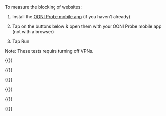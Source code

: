 To measure the blocking of websites:

1. Install the [OONI Probe mobile app](https://ooni.io/install/) (if you haven't already)

2. Tap on the buttons below & open them with your OONI Probe mobile app (not with a browser)

3. Tap Run

Note: These tests require turning off VPNs.

{{<oonibtn href="https://run.ooni.io/nettest?ta=%7B%22urls%22%3A+%5B%22https%3A%2F%2Fwww.skype.com%2F%22%2C+%22https%3A%2F%2Fwww.linkedin.com%2F%22%2C+%22https%3A%2F%2Ftwitter.com%2F%22%2C+%22https%3A%2F%2Fweb.whatsapp.com%2F%22%2C+%22https%3A%2F%2Fwww.facebook.com%2F%22%2C+%22https%3A%2F%2Fhangouts.google.com%2F%22%2C+%22https%3A%2F%2Fwww.snapchat.com%2F%22%2C+%22https%3A%2F%2Fwww.instagram.com%2F%22%2C+%22https%3A%2F%2Fwww.truecaller.com%2F%22%2C+%22https%3A%2F%2Fwww.viber.com%2F%22%2C+%22https%3A%2F%2Fline.me%2F%22%2C+%22https%3A%2F%2Fwww.tumblr.com%2F%22%2C+%22https%3A%2F%2Fwww.youtube.com%2F%22%5D%7D&tn=web_connectivity&mv=1.2.0" text="Test Social Media (13 urls)" >}}

{{<oonibtn href="https://run.ooni.io/nettest?ta=%7B%22urls%22%3A+%5B%22https%3A%2F%2Fwww.torproject.org%2F%22%2C+%22https%3A%2F%2Fpsiphon.ca%2F%22%2C+%22https%3A%2F%2Fgetlantern.org%2F%22%2C+%22https%3A%2F%2Fwww.tunnelbear.com%2F%22%2C+%22https%3A%2F%2Fwww.getoutline.org%2F%22%2C+%22http%3A%2F%2Fstealthchat.com%2F%22%2C+%22https%3A%2F%2Fwww.hotspotshield.com%2F%22%2C+%22https%3A%2F%2Fnordvpn.com%2F%22%2C+%22https%3A%2F%2Fwww.expressvpn.com%2F%22%2C+%22https%3A%2F%2Fwww.ipvanish.com%2F%22%2C+%22https%3A%2F%2Fwww.cyberghostvpn.com%2F%22%5D%7D&tn=web_connectivity&mv=1.2.0" text="Test VPNs (11 urls)" >}}

{{<oonibtn href="https://run.ooni.io/nettest?ta=%7B%22urls%22%3A+%5B%22http%3A%2F%2Fwww.seneweb.com%2F%22%2C+%22https%3A%2F%2Fsenego.com%2F%22%2C+%22https%3A%2F%2Fwww.leral.net%2F%22%2C+%22https%3A%2F%2Fwww.dakaractu.com%2F%22%2C+%22https%3A%2F%2Fwww.senenews.com%2F%22%2C+%22http%3A%2F%2Fxalimasn.com%2F%22%2C+%22https%3A%2F%2Fwww.xibar.net%2F%22%2C+%22http%3A%2F%2Fwww.rewmi.com%2F%22%2C+%22https%3A%2F%2Fwww.pressafrik.com%2F%22%2C+%22https%3A%2F%2Fwww.ndarinfo.com%2F%22%2C+%22http%3A%2F%2Fwww.planete-senegal.com%2F%22%2C+%22http%3A%2F%2Fwww.walf-groupe.com%2F%22%2C+%22https%3A%2F%2Fwww.senxibar.com%2F%22%2C+%22http%3A%2F%2Fwww.ledakarois.net%2F%22%2C+%22http%3A%2F%2Flesoleil.sn%2F%22%2C+%22https%3A%2F%2Fwww.setal.net%2F%22%2C+%22https%3A%2F%2Fwww.lequotidien.sn%2F%22%2C+%22http%3A%2F%2Fwww.sudonline.sn%2F%22%2C+%22https%3A%2F%2Fwww.koldanews.com%2F%22%2C+%22http%3A%2F%2Fwww.rts.sn%2F%22%2C+%22http%3A%2F%2Fwww.lasenegalaise.com%2F%22%2C+%22http%3A%2F%2Fsudfmsenradio.com%2F%22%2C+%22https%3A%2F%2Fwww.asfiyahi.org%2F%22%2C+%22https%3A%2F%2Fwww.au-senegal.com%2F%3Flang%3Dfr%22%2C+%22https%3A%2F%2Fwww.marodi.tv%2F%22%2C+%22http%3A%2F%2Fwww.dakarmatin.com%2F%22%2C+%22http%3A%2F%2Fnouvelhorizon.sn%2F%22%2C+%22http%3A%2F%2Fwww.nouvelhorizon-senegal.com%2F%22%2C+%22https%3A%2F%2Fallafrica.com%2Fsenegal%2F%22%2C+%22http%3A%2F%2Fwww.adakar.com%2F%22%2C+%22https%3A%2F%2Fwww.arenebi.com%2F%22%2C+%22http%3A%2F%2Fwww.devoircitoyen.fr%2F%22%2C+%22http%3A%2F%2Fhomeviewsenegal.com%2F%22%2C+%22https%3A%2F%2Fwww.igfm.sn%2F%22%2C+%22http%3A%2F%2Fwww.leuksenegal.com%2F%22%2C+%22http%3A%2F%2Fwww.sen24heures.com%2F%22%2C+%22http%3A%2F%2Fwww.seneplus.com%2F%22%2C+%22https%3A%2F%2Fnews.sen360.sn%2F%22%2C+%22http%3A%2F%2Fwww.aps.sn%2F%22%2C+%22http%3A%2F%2Fwww.enqueteplus.com%2F%22%2C+%22http%3A%2F%2Fwww.nouvelobs.com%2Ftag%2Fsenegal%22%2C+%22http%3A%2F%2Fwww.excaf.com%2Ftv.php%3Fidtv%3D1%22%2C+%22https%3A%2F%2F2stv.net%2F%22%2C+%22http%3A%2F%2Fwww.panapress.com%2F%22%2C+%22https%3A%2F%2Frsf.org%2Fen%2Fsenegal%22%2C+%22https%3A%2F%2Fwww.hrw.org%2Fafrica%2Fsenegal%22%2C+%22https%3A%2F%2Fwww.amnesty.org%2Fen%2Fcountries%2Fafrica%2Fsenegal%2F%22%2C+%22https%3A%2F%2Fwww.asutic.org%2F%22%2C+%22https%3A%2F%2Fwww.tostan.org%2Fprograms%2Fwhere-we-work%2Fsenegal%2F%22%2C+%22https%3A%2F%2Fwww.senegel.org%2F%22%2C+%22http%3A%2F%2Fwww.socialnetlink.org%2F%22%2C+%22https%3A%2F%2Fsenegad.wordpress.com%2F%22%2C+%22https%3A%2F%2Fwww.transparency.org%2Fcountry%2FSEN%22%2C+%22http%3A%2F%2Fp-a-i-sn.tripod.com%2F%22%2C+%22http%3A%2F%2Fwww.apr.sn%2F%22%2C+%22https%3A%2F%2Ffreedomhouse.org%2Freport%2Ffreedom-world%2F2018%2Fsenegal%22%2C+%22https%3A%2F%2Fwww.createaction.org%2F%22%2C+%22https%3A%2F%2Fwww.unenvironment.org%2Fexplore-topics%2Fgreen-economy%2Fwhat-we-do%2Fadvisory-services%2Fafrica-green-economy-project%2Fsenegal%22%2C+%22https%3A%2F%2Fwww.greenpeace.org%2Fafrica%2Ffr%2Ftag%2Fsenegal%2F%22%2C+%22http%3A%2F%2Flesgourmandisesdekarelle.com%2F%22%2C+%22http%3A%2F%2Fwww.makaila.fr%2F%22%2C+%22https%3A%2F%2Funfcs.org%2F%22%2C+%22https%3A%2F%2Fsenegaldaily.wordpress.com%2F%22%2C+%22https%3A%2F%2Fgams.be%2F%22%2C+%22https%3A%2F%2Fwww.thegirlgeneration.org%2Fregions%2Fsenegal%22%2C+%22https%3A%2F%2Forchidproject.org%2Fcountry%2Fsenegal%2F%22%2C+%22https%3A%2F%2Fplan-international.org%2Fsenegal%22%2C+%22https%3A%2F%2Fwww.alima-ngo.org%2Ffr%2F%22%2C+%22https%3A%2F%2Fwww.intrahealth.org%2Fcountries%2Fsenegal%22%2C+%22http%3A%2F%2Fwww.safeabortionwomensright.org%2Fcategory%2Fregion%2Fafrica%2Fsenegal%2F%22%2C+%22http%3A%2F%2Fwww.unaids.org%2Fen%2Fregionscountries%2Fcountries%2Fsenegal%22%2C+%22http%3A%2F%2Fendatiersmonde.org%2Finstit%2F%22%2C+%22http%3A%2F%2Finterculturaldimensions.org%2FHome.html%22%2C+%22http%3A%2F%2Fprometra.org%2F%22%2C+%22http%3A%2F%2Fbaabamaal.com%2F%22%2C+%22https%3A%2F%2Fwww.warime.com%2Fcallmoney%2Fchecking.zul%22%2C+%22https%3A%2F%2Fwww.jumia.sn%2F%22%2C+%22http%3A%2F%2Fwww.seneporno.com%2F%22%2C+%22https%3A%2F%2Fwww.commentcamarche.net%2F%22%2C+%22https%3A%2F%2Fwww.01net.com%2F%22%2C+%22https%3A%2F%2Fwww.canalplus-afrique.com%2F%22%2C+%22http%3A%2F%2Fwww.playvod-sn.com%2F%22%2C+%22http%3A%2F%2Fwww.wadr.org%2F%22%2C+%22http%3A%2F%2Ftekkisenegal.org%2F%22%2C+%22https%3A%2F%2Fwww.pasteflespatriotes.com%2F%22%2C+%22http%3A%2F%2Fmadicke2019.com%2F%22%2C+%22http%3A%2F%2Fissapresident.com%2F%22%2C+%22http%3A%2F%2Fidrissa-seck.com%2F%22%2C+%22https%3A%2F%2Frepubliquedesvaleurs.com%2F%22%2C+%22http%3A%2F%2Fact-senegal.com%2F%22%2C+%22https%3A%2F%2Fabdoul2019.org%2F%22%2C+%22http%3A%2F%2Fmacky-2019.com%2F%22%2C+%22http%3A%2F%2Fwww.grandparti.com%2F%22%2C+%22http%3A%2F%2Fpur2019.org%2F%22%2C+%22http%3A%2F%2Fwww.senegalboubess.sn%2F%22%2C+%22http%3A%2F%2Fwww.gueumsabopp.com%2F%22%2C+%22https%3A%2F%2Fcaravablogspot.blogspot.com%2F%22%2C+%22http%3A%2F%2Fapr.sn%2F%22%2C+%22https%3A%2F%2Fwww.guirassy.com%2F%22%2C+%22https%3A%2F%2Fs-u-d.com%2F%22%2C+%22http%3A%2F%2Fparti-rewmi.com%2F%22%2C+%22https%3A%2F%2Fwww.jengusenegal.com%2F%22%2C+%22https%3A%2F%2Fhadjibou2019.com%2F%22%2C+%22https%3A%2F%2Fpresident2019.com%2F%22%2C+%22http%3A%2F%2Fdakartimesnews.com%2F%22%2C+%22https%3A%2F%2Fsunubuzzsn.com%2F%22%2C+%22https%3A%2F%2Fwww.metrodakar.net%2F%22%2C+%22https%3A%2F%2Flimametti.com%2F%22%2C+%22https%3A%2F%2Fsunuelection.com%2F%22%2C+%22https%3A%2F%2Fthieydakar.net%2F%22%2C+%22https%3A%2F%2Fsanslimitesn.com%2F%22%2C+%22https%3A%2F%2Fgalsen221.com%2F%22%2C+%22https%3A%2F%2Femedia.sn%2F%22%2C+%22https%3A%2F%2Fsenegal-news.net%2F%22%2C+%22http%3A%2F%2Fleparcellois.com%2F%22%2C+%22https%3A%2F%2Fwww.senorama.com%2F%22%2C+%22https%3A%2F%2Fwww.vipeoples.net%2F%22%2C+%22https%3A%2F%2Fwww.sunuafrik.com%2F%22%2C+%22http%3A%2F%2Fsn2019.org%2F%22%2C+%22http%3A%2F%2Ftoutinfo.net%2F%22%2C+%22http%3A%2F%2Fletemoin.sn%2F%22%2C+%22http%3A%2F%2Finfosansfrontieres.com%2F%22%2C+%22https%3A%2F%2Fsenexalaat.com%2F%22%2C+%22https%3A%2F%2Fwww.cena.sn%2F%22%2C+%22http%3A%2F%2Flsdh.org%2F%22%2C+%22http%3A%2F%2Fraddho.com%2F%22%2C+%22http%3A%2F%2Famnesty.sn%2F%22%2C+%22http%3A%2F%2Fwww.congad.org%2F%22%2C+%22http%3A%2F%2Fwww.gradec.org%2F%22%2C+%22http%3A%2F%2Fwww.ongpacte.org%2F%22%2C+%22http%3A%2F%2Fwww.ong3d.org%2F%22%2C+%22https%3A%2F%2Fwww.samacarte.org%2F%22%2C+%22https%3A%2F%2Fsunuvote.com%2F%22%2C+%22http%3A%2F%2Fgoreeinstitut.org%2F%22%2C+%22https%3A%2F%2Fsenegalvote.org%2F%22%5D%7D&tn=web_connectivity&mv=1.2.0" text="Test Senegal (135 urls)" >}}

{{<oonibtn href="https://run.ooni.io/nettest?ta=%7B%22urls%22%3A+%5B%22http%3A%2F%2F234next.com%2F%22%2C+%22http%3A%2F%2Fdailyindependentnig.com%2F%22%2C+%22http%3A%2F%2Fe-expressnigeria.com%2F%22%2C+%22http%3A%2F%2Ffriendzdiary.com%2F%22%2C+%22http%3A%2F%2Fnewlagostimes.com%2F%22%2C+%22http%3A%2F%2Fnewsjournal.com.ng%2F%22%2C+%22http%3A%2F%2Fnewtelegraphonline.com%2F%22%2C+%22http%3A%2F%2Fnigerianobservernews.com%2F%22%2C+%22http%3A%2F%2Fpmnewsnigeria.com%2F%22%2C+%22http%3A%2F%2Fpremiumtimesng.com%2F%22%2C+%22http%3A%2F%2Fwww.blackplanet.com%2F%22%2C+%22http%3A%2F%2Fwww.blueprint.ng%2F%22%2C+%22http%3A%2F%2Fwww.businessdayonline.com%2F%22%2C+%22http%3A%2F%2Fwww.championnews.com.ng%2F%22%2C+%22http%3A%2F%2Fwww.compassnewspaper.com.ng%2F%22%2C+%22http%3A%2F%2Fwww.completesportsnigeria.com%2F%22%2C+%22http%3A%2F%2Fwww.dailytimes.ng%2F%22%2C+%22http%3A%2F%2Fwww.daylight.ng%2F%22%2C+%22http%3A%2F%2Fwww.gnaija.net%2F%22%2C+%22http%3A%2F%2Fwww.guardian.ng%2F%22%2C+%22http%3A%2F%2Fwww.hallmarknews.com%2F%22%2C+%22http%3A%2F%2Fwww.leadership.ng%2Fnga%2F%22%2C+%22http%3A%2F%2Fwww.naijaborn.com%2F%22%2C+%22http%3A%2F%2Fwww.naijapals.com%2F%22%2C+%22http%3A%2F%2Fwww.naijavideos.com%2F%22%2C+%22http%3A%2F%2Fwww.nationalmirroronline.net%2F%22%2C+%22http%3A%2F%2Fwww.nationalnetworkonline.com%2F%22%2C+%22http%3A%2F%2Fwww.newswatchdirect.com%2F%22%2C+%22http%3A%2F%2Fwww.osundefender.org%2F%22%2C+%22http%3A%2F%2Fwww.plus.friendite.com%2F%22%2C+%22http%3A%2F%2Fwww.punchng.com%2F%22%2C+%22http%3A%2F%2Fwww.skilledafricans.com%2F%22%2C+%22http%3A%2F%2Fwww.sunnewsonline.com%2F%22%2C+%22http%3A%2F%2Fwww.tell.ng%2F%22%2C+%22http%3A%2F%2Fwww.thenationonlineng.net%2F%22%2C+%22http%3A%2F%2Fwww.thetidenewsonline.com%2F%22%2C+%22http%3A%2F%2Fwww.thisdaylive.com%2F%22%2C+%22http%3A%2F%2Fwww.tribuneonlineng.com%2F%22%2C+%22http%3A%2F%2Fwww.vanguardngr.com%2F%22%2C+%22http%3A%2F%2Fwww.yarnme.com.ng%2F%22%2C+%22http%3A%2F%2Fwww.bbc.com%2Fhausa%2F%22%2C+%22http%3A%2F%2Fwww.bbchausa.com%2F%22%2C+%22http%3A%2F%2Fwww.igbofocus.co.uk%2F%22%2C+%22http%3A%2F%2Fwww.ipobgovernment.org%2F%22%2C+%22http%3A%2F%2Fwww.biafraland.com%2F%22%2C+%22http%3A%2F%2Fbiafraradio.com%2F%22%2C+%22http%3A%2F%2Fbiafranet.com%2F%22%2C+%22http%3A%2F%2Fwww.thebiafrastars.co%2F%22%2C+%22http%3A%2F%2Fwww.biafraforum.com%2F%22%2C+%22http%3A%2F%2Fwww.biafrainc.com%2F%22%2C+%22http%3A%2F%2Fwww.biafra.info%2F%22%2C+%22http%3A%2F%2Fwww.biafranigeriaworld.com%2F%22%2C+%22http%3A%2F%2Fwww.ekwenche.org%2F%22%2C+%22http%3A%2F%2Fwww.gobiafra.com%2F%22%2C+%22http%3A%2F%2Fwww.ustream.tv%2Fchannel%2Fbiafra-television%22%2C+%22http%3A%2F%2Fwww.biafrasay.com%2F%22%2C+%22http%3A%2F%2Fwww.bafmembers.com%2F%22%2C+%22http%3A%2F%2Fwww.thebiafrapost.com%2F%22%2C+%22http%3A%2F%2Fwww.naij.com%2F%22%2C+%22http%3A%2F%2Fwww.thebiafraherald.co%2F%22%2C+%22http%3A%2F%2Fwww.biafra.com%2F%22%2C+%22http%3A%2F%2Fwww.biafra.net%2F%22%2C+%22http%3A%2F%2Fwww.biafra.club%2F%22%2C+%22http%3A%2F%2Fwww.freennamdikanu.com%2F%22%2C+%22http%3A%2F%2Fwww.restoringbiafranationhood.info%2F%22%2C+%22http%3A%2F%2Fsaharareporters.com%2F%22%2C+%22https%3A%2F%2Fwww.islamicmovement.org%2F%22%2C+%22http%3A%2F%2Fimnig.org%2F%22%2C+%22https%3A%2F%2Fnostringsng.com%2F%22%2C+%22http%3A%2F%2Fnaijalez.com%2F%22%2C+%22http%3A%2F%2Fwww.bisialimifoundation.org%2F%22%2C+%22https%3A%2F%2Fig.wikipedia.org%2F%22%2C+%22https%3A%2F%2Fen.wikibooks.org%2F%22%2C+%22https%3A%2F%2Fen.wiktionary.org%2F%22%2C+%22https%3A%2F%2Fsimple.wikipedia.org%2F%22%2C+%22https%3A%2F%2Fwikimediafoundation.org%2F%22%2C+%22https%3A%2F%2Fwww.vanguardngr.com%2F%22%2C+%22http%3A%2F%2Fdailypost.ng%2F%22%2C+%22https%3A%2F%2Fpunchng.com%2F%22%2C+%22https%3A%2F%2Fwww.premiumtimesng.com%2F%22%2C+%22https%3A%2F%2Fbuzznigeria.com%2F%22%2C+%22http%3A%2F%2Fguardian.ng%2F%22%2C+%22https%3A%2F%2Fleadership.ng%2F%22%2C+%22http%3A%2F%2Fsunnewsonline.com%2F%22%2C+%22http%3A%2F%2Fwww.pmnewsnigeria.com%2F%22%2C+%22http%3A%2F%2Fwww.dailytrust.com.ng%2F%22%2C+%22https%3A%2F%2Fwww.naijanews.com%2F%22%2C+%22http%3A%2F%2Fwww.channelstv.com%2F%22%2C+%22https%3A%2F%2Fwww.nationalmirroronline.net%2F%22%2C+%22https%3A%2F%2Fwww.nairaland.com%2F%22%2C+%22https%3A%2F%2Fwww.businessdayonline.com%2F%22%2C+%22https%3A%2F%2Fnigeriaworld.com%2F%22%2C+%22http%3A%2F%2Fwww.theadvocatengr.com%2F%22%2C+%22http%3A%2F%2Fwww.nigerianobservernews.com%2F%22%2C+%22http%3A%2F%2Fnigerianpilot.com%2F%22%2C+%22http%3A%2F%2Fbusinessnews.com.ng%2F%22%2C+%22http%3A%2F%2Fwww.nationaldailyng.com%2F%22%2C+%22http%3A%2F%2Fwww.theabujainquirer.com%2F%22%2C+%22https%3A%2F%2Fwww.blueprint.ng%2F%22%2C+%22https%3A%2F%2Fnationalaccordnewspaper.com%2F%22%2C+%22https%3A%2F%2Fwww.naijaturnup.com%2F%22%2C+%22https%3A%2F%2Ftell.ng%2F%22%2C+%22http%3A%2F%2Fwww.imotrumpeta.com%2F%22%2C+%22http%3A%2F%2Fwww.networkafrica.com%2F%22%2C+%22http%3A%2F%2Fwww.nigeriannews.com%2F%22%2C+%22https%3A%2F%2Fwww.pulse.ng%2F%22%2C+%22http%3A%2F%2Finformationng.com%2F%22%2C+%22https%3A%2F%2Fwww.thecable.ng%2F%22%2C+%22https%3A%2F%2Fwww.nigerianbulletin.com%2F%22%2C+%22https%3A%2F%2Fnewsrescue.com%2F%22%2C+%22http%3A%2F%2Fwww.nigerianeye.com%2F%22%2C+%22https%3A%2F%2Fwww.onlinenigeria.com%2F%22%2C+%22https%3A%2F%2Fnaijagists.com%2F%22%2C+%22http%3A%2F%2Fwww.ladunliadinews.com%2F%22%2C+%22https%3A%2F%2Fwww.thetrentonline.com%2F%22%2C+%22https%3A%2F%2Fwww.lindaikejisblog.com%2F%22%2C+%22http%3A%2F%2Fwww.ogbongeblog.com%2F%22%2C+%22https%3A%2F%2Fwww.360nobs.com%2F%22%2C+%22https%3A%2F%2Fwww.bellanaija.com%2F%22%2C+%22https%3A%2F%2Fnotjustok.com%2F%22%2C+%22http%3A%2F%2Fomojuwa.com%2F%22%2C+%22https%3A%2F%2Fynaija.com%2F%22%2C+%22https%3A%2F%2Fmedium.com%2Ftechloy%22%2C+%22https%3A%2F%2Fwww.writersincharge.com%2Fblog%2F%22%2C+%22http%3A%2F%2Fwww.naijaloaded.com.ng%2F%22%2C+%22http%3A%2F%2Fwww.sisiyemmie.com%2F%22%2C+%22https%3A%2F%2Flailasnews.com%2F%22%2C+%22http%3A%2F%2Fwww.olufamous.com%2F%22%2C+%22http%3A%2F%2Fwww.dimmaumeh.com%2F%22%2C+%22https%3A%2F%2Fwww.jobberman.com%2Fblog%2F%22%2C+%22https%3A%2F%2Fwww.naijavibe.net%2F%22%2C+%22https%3A%2F%2Fcampusportalng.com%2F%22%2C+%22http%3A%2F%2Fkissesandhuggs.org%2F%22%2C+%22http%3A%2F%2Fwww.infashionrehab.com%2F%22%2C+%22https%3A%2F%2Fhealthsaveblog.com%2F%22%2C+%22https%3A%2F%2Fmisspetitenigeria.blogspot.com%2F%22%2C+%22http%3A%2F%2Falakija.com%2Fblog%2F%22%2C+%22https%3A%2F%2Fdarlingtonpeters.com%2F%22%2C+%22https%3A%2F%2Fgoonerdaily.com%2F%22%2C+%22https%3A%2F%2Fwww.thenigerianvoice.com%2F%22%2C+%22https%3A%2F%2Fnigerianstalk.org%2F%22%2C+%22https%3A%2F%2Fnigerianpolity.blogspot.com%2F%22%2C+%22http%3A%2F%2Fnigeriapoliticsonline.com%2F%22%2C+%22http%3A%2F%2Fwww.inecnigeria.org%2F%22%2C+%22https%3A%2F%2Fwww.ifes.org%2Fnigeria%22%2C+%22http%3A%2F%2Fatiku.org%2F%22%2C+%22https%3A%2F%2Fparadigmhq.org%2F%22%2C+%22https%3A%2F%2Faacparty.com%2F%22%2C+%22https%3A%2F%2Fkowaparty.com.ng%2F%22%2C+%22https%3A%2F%2Fwww.anrp.org.ng%2F%22%2C+%22https%3A%2F%2Falliancefornewnigeria.org%2F%22%2C+%22https%3A%2F%2Fapc.com.ng%2F%22%2C+%22http%3A%2F%2Fwww.socialistnigeria.org%2F%22%2C+%22http%3A%2F%2Fwww.jmpp.ng%2F%22%2C+%22http%3A%2F%2Flabourparty.ng%2F%22%2C+%22https%3A%2F%2Fwww.nationalinterestparty.com%2F%22%2C+%22http%3A%2F%2Fpeoplesdemocraticparty.com.ng%2F%22%2C+%22https%3A%2F%2Fyouthpartyng.com%2F%22%2C+%22http%3A%2F%2Fwww.eces.eu%2Fposts%2Feces-in-nigeria%22%2C+%22http%3A%2F%2Fwww.hurilaws.org%2F%22%2C+%22https%3A%2F%2Fwww.hrw.org%2Fworld-report%2F2018%2Fcountry-chapters%2Fnigeria%22%2C+%22https%3A%2F%2Fwww.hrw.org%2Fafrica%2Fnigeria%22%2C+%22https%3A%2F%2Fwww.amnestyusa.org%2Fcountries%2Fnigeria%2F%22%2C+%22https%3A%2F%2Fwww.nigeriarights.gov.ng%2F%22%2C+%22https%3A%2F%2Fwww.amnesty.org%2Fen%2Fcountries%2Fafrica%2Fnigeria%2Freport-nigeria%2F%22%2C+%22https%3A%2F%2Fwordpress.clarku.edu%2Fid125-womansrightsedu%2Fblog-posts%2Fwomens-rights-in-nigeria%2F%22%2C+%22https%3A%2F%2Fwww.wikigender.org%2Fwiki%2Fafrica-for-womens-rights-nigeria%2F%22%2C+%22https%3A%2F%2Fwww.genderindex.org%2Fcountry%2Fnigeria%2F%22%2C+%22https%3A%2F%2Fwww.womenforwomen.org%2Fwhat-we-do%2Fcountries%2Fnigeria%22%2C+%22https%3A%2F%2Fminorityrights.org%2Fcountry%2Fnigeria%2F%22%2C+%22http%3A%2F%2Fwww.ipob.org%2F%22%2C+%22https%3A%2F%2Fwww.bisialimifoundation.org%2F%22%2C+%22https%3A%2F%2Fwww.onescene.com%2Fprofiles%2FNG%2F%22%2C+%22http%3A%2F%2Fthe-ipf.com%2F2016%2F06%2F09%2Fhomosexuality-nigeria-young-lgbt%2F%22%2C+%22http%3A%2F%2Fwww.bisialimi.com%2F%22%2C+%22https%3A%2F%2Fwww.kehindebademosi.org%2F%22%2C+%22http%3A%2F%2Fwww.houseofrainbow.org%2F%22%2C+%22https%3A%2F%2Fqueeralliancenigeria.wordpress.com%2F%22%2C+%22https%3A%2F%2Fqueeralliancenigeria.blogspot.com%2F%22%2C+%22http%3A%2F%2Fwww.nes.org.ng%2F%22%2C+%22http%3A%2F%2Fwww.necorng.org%2F%22%2C+%22http%3A%2F%2Fwepnigeria.net%2F%22%2C+%22http%3A%2F%2Fwww.ncfnigeria.org%2F%22%2C+%22http%3A%2F%2Fledapnigeria.org%2Fprogrammes%2Fwomen-rights%2F%22%2C+%22http%3A%2F%2Fwomenconsortiumofnigeria.org%2F%22%2C+%22http%3A%2F%2Fwww.fida.org.ng%2F%22%2C+%22https%3A%2F%2Fwrapanigeria.org%2F%22%2C+%22http%3A%2F%2Fwww.nigerianorganisationofwomen.com%2F%22%2C+%22https%3A%2F%2Fnaijaplanet.com%2F%22%2C+%22https%3A%2F%2Fnigeriandating.com%2F%22%2C+%22https%3A%2F%2Fwww.nigerianchristiansingles.com%2F%22%2C+%22http%3A%2F%2Fwww.nigerian-dating.com%2F%22%2C+%22https%3A%2F%2Fwww.flirtnaija.ng%2F%22%2C+%22http%3A%2F%2Fwww.unaids.org%2Fen%2Fregionscountries%2Fcountries%2Fnigeria%22%2C+%22https%3A%2F%2Fwww.aidsmap.com%2FNigeria%2Fcat%2F1348%2F%22%2C+%22https%3A%2F%2Fwww.apin.org.ng%2F%22%2C+%22https%3A%2F%2Fwww.unicef.org%2Fnigeria%2Fhiv_aids.html%22%2C+%22http%3A%2F%2Fppfn.org%2F%22%2C+%22https%3A%2F%2Fwww.jumia.com.ng%2F%22%2C+%22http%3A%2F%2Freachnaija.com%2F%22%2C+%22https%3A%2F%2Fpunchng.com%2Fthe-nigerian-civil-war-in-pictures%2F%22%2C+%22https%3A%2F%2Fndani.tv%2F%22%2C+%22https%3A%2F%2Fwww.zeratv.com%2F%22%2C+%22https%3A%2F%2Firokotv.com%2F%22%2C+%22https%3A%2F%2Fwabiazo.com%2F%22%2C+%22http%3A%2F%2Fwww.lagosmeet.com%2F%22%2C+%22http%3A%2F%2Fwww.wizkidofficial.com%2F%22%2C+%22http%3A%2F%2Fwww.starboymusic.com%2F%22%2C+%22https%3A%2F%2Fwww.iamdavido.com%2F%22%2C+%22http%3A%2F%2Fwww.hknrecords.com%2F%22%2C+%22https%3A%2F%2Fwww.yemialadeofficial.com%2F%22%2C+%22https%3A%2F%2Fpeoplesdemocraticparty.com.ng%2F%22%2C+%22http%3A%2F%2Feie.ng%2F%22%2C+%22http%3A%2F%2Fyourbudgit.com%2F%22%2C+%22http%3A%2F%2Fwww.tracka.ng%2F%22%2C+%22http%3A%2F%2Fprocurementmonitor.org%2Fppdc%2F%22%2C+%22http%3A%2F%2Fwww.femifanikayode.org%2F%22%2C+%22http%3A%2F%2Fwww.renoomokri.org%2F%22%2C+%22https%3A%2F%2Fwww.channelstv.com%2F%22%2C+%22https%3A%2F%2Fgidifeed.com%2F%22%2C+%22http%3A%2F%2Fwww.bringbackourgirls.ng%2F%22%2C+%22http%3A%2F%2Fsituationroom.placng.org%2F%22%2C+%22http%3A%2F%2Fradiobiafra.co%2F%22%2C+%22http%3A%2F%2Fwww.biafratv.co%2F%22%2C+%22http%3A%2F%2Fbiafranigeriaworld.com%2F%22%2C+%22http%3A%2F%2Fwww.waado.org%2F%22%2C+%22http%3A%2F%2Fwww.nigerdeltaavengers.org%2F%22%2C+%22http%3A%2F%2Fwww.easternsun.tk%2F%22%2C+%22https%3A%2F%2Fwww.lnctoday.com%2F%22%2C+%22https%3A%2F%2Fwww.actionallianceng.org%2F%22%2C+%22https%3A%2F%2Fsowore2019.org%2F%22%2C+%22http%3A%2F%2Fabp.org.ng%2F%22%2C+%22https%3A%2F%2Fnationinprogress.org%2F%22%2C+%22http%3A%2F%2Fadcparty.org.ng%2F%22%2C+%22https%3A%2F%2Fwww.adp.ng%2F%22%2C+%22https%3A%2F%2Fagap.org.ng%2F%22%2C+%22https%3A%2F%2Fapdang.org%2F%22%2C+%22http%3A%2F%2Fwww.nlcng.org%2F%22%2C+%22http%3A%2F%2Fwww.nigerianbar.org.ng%2F%22%2C+%22http%3A%2F%2Ftundebakare.com%2F%22%2C+%22http%3A%2F%2Fwww.femiaribisala.com%2F%22%2C+%22https%3A%2F%2Fwww.icirnigeria.org%2F%22%2C+%22http%3A%2F%2Fatiku.org%2Faa%2F%22%2C+%22http%3A%2F%2Fwww.atikuabubakar2019.org%2F%22%2C+%22https%3A%2F%2Fnew.iamatikulated.com%2F%22%2C+%22http%3A%2F%2Fwww.reubenabati.com.ng%2F%22%2C+%22http%3A%2F%2Fwww.abubakarbukolasaraki.com%2F%22%2C+%22http%3A%2F%2Fdpc.com.ng%2F%22%2C+%22https%3A%2F%2Fgdpn.com.ng%2Findex%22%2C+%22https%3A%2F%2Fnortheaststaronline.com%2F%22%2C+%22http%3A%2F%2Fthepolitico.com.ng%2F%22%2C+%22http%3A%2F%2Flegacypartyofnigeria.blogspot.com%2F%22%2C+%22http%3A%2F%2Fmdp.org.ng%2F%22%2C+%22http%3A%2F%2Fnationalactioncouncil.ng%2F%22%2C+%22https%3A%2F%2Ffeladurotoye.net%2F%22%2C+%22https%3A%2F%2Fkingsleycmoghalu.com%2F%22%2C+%22http%3A%2F%2Fwww.ncp.org.ng%2F%22%2C+%22http%3A%2F%2Fwww.npm.com.ng%2F%22%2C+%22https%3A%2F%2Fwww.nrm.org.ng%2F%22%2C+%22http%3A%2F%2Fprovidencepeoplescongress.org%2F%22%2C+%22http%3A%2F%2Fwww.ngrwailers.com%2F%22%2C+%22http%3A%2F%2Fwww.wailersng.com%2F%22%2C+%22http%3A%2F%2Fwww.rebuildnigeriaparty.org%2F%22%2C+%22https%3A%2F%2Frestorationparty.org.ng%2F%22%2C+%22http%3A%2F%2Fwww.pppnigeria.org%2F%22%2C+%22https%3A%2F%2Fprp.com.ng%2F%22%2C+%22http%3A%2F%2Fpeoplestrust.ng%2F%22%2C+%22https%3A%2F%2Felection.org.ng%2F%22%2C+%22https%3A%2F%2Fwww.mercycorps.org%2Fcountries%2Fnigeria%22%2C+%22http%3A%2F%2Fwww.nnngo.org%2F%22%2C+%22https%3A%2F%2Fwww.tydanjumafoundation.org%2F%22%2C+%22http%3A%2F%2Fccgnigeria.org%2F%22%2C+%22http%3A%2F%2Fwww.cddwestafrica.org%2F%22%2C+%22https%3A%2F%2Fwww.legit.ng%2F%22%2C+%22https%3A%2F%2Fhausa.legit.ng%2F%22%2C+%22http%3A%2F%2Fwww.eserc.org%2F%22%2C+%22https%3A%2F%2Ffatefoundation.org%2F%22%2C+%22https%3A%2F%2Fwww.kind.org%2F%22%2C+%22https%3A%2F%2Fwww.ndpifoundation.org%2F%22%2C+%22https%3A%2F%2Fpindfoundation.org%2F%22%2C+%22http%3A%2F%2Fwww.tiwalola.org%2F%22%2C+%22http%3A%2F%2Fwww.yorubafoundation.org.uk%2F%22%2C+%22http%3A%2F%2Fohanezendigboenugu.org%2F%22%2C+%22http%3A%2F%2Fobindigbo.com.ng%2F%22%2C+%22https%3A%2F%2Fwww.salvationarmy.org%2Fihq%2Fnigeria%22%2C+%22https%3A%2F%2Fwww.elevatenews.com%2F%22%2C+%22http%3A%2F%2Fwww.nigerianmonitor.com%2F%22%2C+%22https%3A%2F%2Fwww.tribuneonlineng.com%2F%22%2C+%22http%3A%2F%2Fporscheclassy.com%2F%22%2C+%22http%3A%2F%2Fwww.aitonline.tv%2F%22%2C+%22http%3A%2F%2Fwww.galaxytvonline.com%2F%22%2C+%22http%3A%2F%2Fsilverbirdtv.com%2F%22%2C+%22https%3A%2F%2Fprnigeria.com%2F%22%2C+%22https%3A%2F%2Fwww.concisenews.global%2F%22%2C+%22https%3A%2F%2Fnigerianpilot.com%2F%22%2C+%22https%3A%2F%2Fwww.today.ng%2F%22%2C+%22http%3A%2F%2Fwww.informationng.com%2F%22%2C+%22https%3A%2F%2Fthewillnigeria.com%2Fnews%2F%22%2C+%22https%3A%2F%2Fodili.net%2F%22%2C+%22https%3A%2F%2F1push.ng%2F%22%2C+%22http%3A%2F%2Fpointblanknews.com%2Fpbn%2F%22%2C+%22https%3A%2F%2Fbounce.ng%2F%22%2C+%22https%3A%2F%2Fwww.247nigerianewsupdate.co%2F%22%2C+%22http%3A%2F%2Fwww.cnsng.org%2F%22%2C+%22https%3A%2F%2Fnewsflash.ng%2F%22%2C+%22https%3A%2F%2Fpersecondnews.com%2F%22%2C+%22https%3A%2F%2Fnigeriannet.com%2F%22%2C+%22http%3A%2F%2Fnaija247news.com%2F%22%2C+%22https%3A%2F%2Fwww.newsheadlines.com.ng%2F%22%2C+%22https%3A%2F%2Fwww.codewit.com%2F%22%2C+%22http%3A%2F%2Fdesertherald.com%2F%22%2C+%22https%3A%2F%2Fereporternews.com%2F%22%2C+%22http%3A%2F%2Ffreshangleng.com%2F%22%2C+%22https%3A%2F%2Fionigeria.com%2F%22%2C+%22https%3A%2F%2Felombah.com%2F%22%5D%7D&tn=web_connectivity&mv=1.2.0" text="Test Nigeria (315 urls)" >}}


{{<oonibtn href="https://run.ooni.io/nettest?ta=%7B%22urls%22%3A+%5B%22http%3A%2F%2Fwww.tremendanota.com%2F%22%2C+%22https%3A%2F%2Fwww.purevpn.com%2F%22%2C+%22https%3A%2F%2Fwww.tremendanota.com%2F%22%2C+%22http%3A%2F%2Fwww.diariodecuba.com%2F%22%2C+%22https%3A%2F%2Fwww.revistaelestornudo.com%2F%22%2C+%22https%3A%2F%2Fwww.cibercuba.com%2F%22%2C+%22http%3A%2F%2Fwww.cibercuba.com%2F%22%2C+%22https%3A%2F%2Fwww.immigratemanitoba.com%2F%22%2C+%22http%3A%2F%2Fwww.therealcuba.com%2F%22%2C+%22http%3A%2F%2Fconexioncubana.net%2F%22%2C+%22http%3A%2F%2Fcubanology.com%2F%22%2C+%22http%3A%2F%2Fen.cubadebate.cu%2F%22%2C+%22http%3A%2F%2Fcubanosinfronteras.blogspot.com%2F%22%2C+%22http%3A%2F%2Fmiscelaneasdecuba.net%2F%22%2C+%22http%3A%2F%2Fnetforcuba.org%2F%22%2C+%22http%3A%2F%2Fpscuba.org%2F%22%2C+%22http%3A%2F%2Fmartinoticias.com%2F%22%2C+%22http%3A%2F%2Ftherealcuba.com%2F%22%2C+%22http%3A%2F%2Fooni.io%2F%22%2C+%22https%3A%2F%2Fooni.io%2F%22%2C+%22https%3A%2F%2Fooni.torproject.org%2F%22%2C+%22http%3A%2F%2Fooni.torproject.org%2F%22%2C+%22http%3A%2F%2Fwww.agendacuba.org%2F%22%2C+%22http%3A%2F%2Fwww.alpha66.org%2F%22%2C+%22http%3A%2F%2Fwww.alternativabolivariana.org%2F%22%2C+%22http%3A%2F%2Fwww.14ymedio.com%2F%22%2C+%22http%3A%2F%2Fwww.asambleasociedadcivilcuba.info%2F%22%2C+%22https%3A%2F%2Fwww.14ymedio.com%2F%22%2C+%22http%3A%2F%2Fwww.cartadecuba.org%2F%22%2C+%22http%3A%2F%2Fwww.baracuteycubano.blogspot.com%2F%22%2C+%22http%3A%2F%2Fwww.conocereisdeverdad.org%2F%22%2C+%22http%3A%2F%2Fwww.cubacenter.org%2F%22%2C+%22http%3A%2F%2Fwww.cubademocraciayvida.org%2F%22%2C+%22http%3A%2F%2Fwww.cubaencuentro.com%2F%22%2C+%22http%3A%2F%2Fwww.cubaeuropa.com%2F%22%2C+%22http%3A%2F%2Fwww.cubafreepress.org%2F%22%2C+%22http%3A%2F%2Fwww.cubalibredigital.com%2F%22%2C+%22http%3A%2F%2Fwww.cubamatinal.com%2F%22%2C+%22http%3A%2F%2Fwww.cubaliberal.org%2F%22%2C+%22http%3A%2F%2Fwww.cubanuestra.nu%2F%22%2C+%22http%3A%2F%2Fwww.cubanet.org%2F%22%2C+%22https%3A%2F%2Fwww.cubanet.org%2F%22%2C+%22http%3A%2F%2Fwww.damasdeblanco.com%2F%22%2C+%22http%3A%2F%2Fwww.desdecuba.com%2Fdimas%2F%22%2C+%22http%3A%2F%2Fwww.desdecuba.com%2Fsin_evasion%2F%22%2C+%22http%3A%2F%2Fwww.directorio.org%2F%22%2C+%22http%3A%2F%2Fwww.desdelahabana.net%2F%22%2C+%22http%3A%2F%2Fwww.hermanos.org%2F%22%2C+%22http%3A%2F%2Fwww.hispanocubana.org%2F%22%2C+%22http%3A%2F%2Fwww.lacasaazulcubana.blogspot.com%2F%22%2C+%22http%3A%2F%2Fwww.lanuevacuba.com%2F%22%2C+%22http%3A%2F%2Fwww.netforcuba.org%2F%22%2C+%22http%3A%2F%2Fwww.nuevoaccion.com%2F%22%2C+%22http%3A%2F%2Fwww.nationsencyclopedia.com%2FAmericas%2FCuba-ENVIRONMENT.html%22%2C+%22http%3A%2F%2Fwww.payolibre.com%2F%22%2C+%22http%3A%2F%2Fwww.solidaridadconcuba.com%2F%22%5D%7D&tn=web_connectivity&mv=1.2.0" text="Test Cuba (56 urls)" >}}

{{<oonibtn href="https://run.ooni.io/nettest?ta=%7B%22urls%22%3A+%5B%22https%3A%2F%2Fwww.tremendanota.com%2F%22%2C+%22http%3A%2F%2Fwww.diariodecuba.com%2F%22%2C+%22https%3A%2F%2Fwww.cibercuba.com%2F%22%2C+%22http%3A%2F%2Flaredcubana.blogspot.com%2F%22%2C+%22https%3A%2F%2Fwww.revistaelestornudo.com%2F%22%2C+%22https%3A%2F%2Fwww.amnestyusa.org%2F%22%2C+%22https%3A%2F%2Fwww.immigratemanitoba.com%2F%22%2C+%22http%3A%2F%2Fwww.diariodecuba.co%2F%22%2C+%22http%3A%2F%2Fwww.siju.com%2F%22%2C+%22https%3A%2F%2Fproyectoinventario.org%2F%22%2C+%22https%3A%2F%2Fooni.io%2F%22%2C+%22https%3A%2F%2Fooni.torproject.org%2F%22%2C+%22http%3A%2F%2Fwww.tremendanota.com%2F%22%2C+%22http%3A%2F%2Fwww.therealcuba.com%2F%22%2C+%22https%3A%2F%2Fwww.transparency.org%2Fcountry%2FCUB%22%2C+%22http%3A%2F%2Fwww.workers.org%2F2016%2F12%2F15%2Fcubas-fundamental-human-rights%2F%22%2C+%22http%3A%2F%2Fconvivenciacuba.es%2Fintramuros%2F%22%2C+%22http%3A%2F%2Fcriolloliberal.blogspot.com%2F%22%2C+%22https%3A%2F%2Fwww.un.org%2Fapps%2Fnews%2Fstory.asp%3FNewsID%3D56601%22%2C+%22http%3A%2F%2Fwww.bbc.com%2Fmundo%2F%22%2C+%22http%3A%2F%2Fwww.bbcmundo.com%2F%22%2C+%22http%3A%2F%2Fccdhrn.org%2F%22%2C+%22http%3A%2F%2Fwwwcirobianchi.blogia.com%2F%22%2C+%22http%3A%2F%2Fwww.revolico.com%2F%22%2C+%22http%3A%2F%2Fvictimsofcommunism.org%2F%22%2C+%22http%3A%2F%2Fblog.victimsofcommunism.org%2F%22%2C+%22http%3A%2F%2Fabajofidel.blogspot.com%2F%22%2C+%22http%3A%2F%2Fabiculiberal.blogspot.com%2F%22%2C+%22http%3A%2F%2Falbertomuller.net%2F%22%2C+%22http%3A%2F%2Falgodar.blogspot.com%2F%22%2C+%22http%3A%2F%2Famanecerdecuba.blogspot.com%2F%22%2C+%22http%3A%2F%2Farchivodeconnie.annaillustration.com%2F%22%2C+%22http%3A%2F%2Farique.50webs.com%2F%22%2C+%22http%3A%2F%2Farmandotejuca.blogspot.com%2F%22%2C+%22http%3A%2F%2Farrozconpunk.blogspot.com%2F%22%2C+%22http%3A%2F%2Fblogdearique.blogspot.com%2F%22%2C+%22http%3A%2F%2Fblogforcuba.typepad.com%2F%22%2C+%22http%3A%2F%2Fblogforcuba.typepad.com%2Fmy_weblog%2F%22%2C+%22http%3A%2F%2Fbloggeras.wordpress.com%2F%22%2C+%22http%3A%2F%2Fbloggersforcubanliberty.blogspot.com%2F%22%2C+%22http%3A%2F%2Fblogssobrecuba.blogspot.com%2F%22%2C+%22http%3A%2F%2Fbuenavistavcuba.blogcindario.com%2F%22%2C+%22http%3A%2F%2Fcandidatesoncuba.blogspot.com%2F%22%2C+%22http%3A%2F%2Fcastrianism.blogspot.com%2F%22%2C+%22http%3A%2F%2Fcoalitionofcubanamericanwomen.blogspot.com%2F%22%2C+%22http%3A%2F%2Fconexioncubana.net%2F%22%2C+%22http%3A%2F%2Fcontigo-en-la-distancia.blogspot.com%2F%22%2C+%22http%3A%2F%2Fcontraelsida.blogspot.com%2F%22%2C+%22http%3A%2F%2Fcuba.blogspot.com%2F%22%2C+%22http%3A%2F%2Fcuba.campusvirtualsp.org%2F%22%2C+%22http%3A%2F%2Fcuba21.blogspot.com%2F%22%2C+%22http%3A%2F%2Fcubaalamano.net%2F%22%2C+%22http%3A%2F%2Fcubaarchive.org%2F%22%2C+%22http%3A%2F%2Fcubabit.blogspot.com%2F%22%2C+%22http%3A%2F%2Fcubacatolica.blogcindario.com%2F%22%2C+%22http%3A%2F%2Fcubacatolica.blogspot.com%2F%22%2C+%22http%3A%2F%2Fcubacontraelsida.blogspot.com%2F%22%2C+%22http%3A%2F%2Fcubadata.blogspot.com%2F%22%2C+%22http%3A%2F%2Fcubadice.blogspot.com%2F%22%2C+%22https%3A%2F%2Fcubafakenews.blogspot.com%2F%22%2C+%22http%3A%2F%2Fcubahumor.blogspot.com%2F%22%2C+%22http%3A%2F%2Fcubaindependiente.blogspot.com%2F%22%2C+%22http%3A%2F%2Fcubalpairo.blogspot.com%2F%22%2C+%22http%3A%2F%2Fcubanazos.com%2F%22%2C+%22http%3A%2F%2Fcubanology.com%2F%22%2C+%22http%3A%2F%2Fcubanosinfronteras.blogspot.com%2F%22%2C+%22http%3A%2F%2Fcubaparaisoperdido.blogspot.com%2F%22%2C+%22http%3A%2F%2Fcubarepresion.blogspot.com%2F%22%2C+%22http%3A%2F%2Fcubasincadenas.invisionzone.com%2F%22%2C+%22http%3A%2F%2Fcubatradition.com%2F%22%2C+%22http%3A%2F%2Fcubawatcher.blogspot.com%2F%22%2C+%22http%3A%2F%2Feforyatocha.blogspot.com%2F%22%2C+%22https%3A%2F%2Felauditorioimbecil.blogspot.com%2F%22%2C+%22http%3A%2F%2Felauditorioimbecil.blogspot.com%2F%22%2C+%22http%3A%2F%2Felcubanocafe.blogspot.com%2F%22%2C+%22http%3A%2F%2Felpequenohermano.wordpress.com%2F%22%2C+%22http%3A%2F%2Fen.cubadebate.cu%2F%22%2C+%22http%3A%2F%2Fenrisco.blogspot.com%2F%22%2C+%22http%3A%2F%2Fes.catholic.net%2F%22%2C+%22http%3A%2F%2Fespaciodeelaine.wordpress.com%2F%22%2C+%22http%3A%2F%2Festanciacubana.net%2F%22%2C+%22http%3A%2F%2Feufratesdelvalle.blogspot.com%2F%22%2C+%22http%3A%2F%2Ffhrcuba.org%2F%22%2C+%22https%3A%2F%2Ffreedomhouse.org%2Fcountry%2Fcuba%22%2C+%22https%3A%2F%2Ffreedomhouse.org%2Freport%2Ffreedom-world%2F2017%2Fcuba%22%2C+%22http%3A%2F%2Fgeneracionasere.blogspot.com%2F%22%2C+%22https%3A%2F%2Fgeneracionyen.wordpress.com%2F%22%2C+%22http%3A%2F%2Fhavanajournal.com%2F%22%2C+%22http%3A%2F%2Fhavanajournal.com%2Fculture%2Fentry%2Fair-and-water-pollution-in-cuba%2F%22%2C+%22https%3A%2F%2Fhavanascity.blogspot.com%2F%22%2C+%22http%3A%2F%2Fhispanicmuslims.com%2F%22%2C+%22http%3A%2F%2Fimaginados.blogia.com%2F%22%2C+%22http%3A%2F%2Findigenista.org%2F%22%2C+%22http%3A%2F%2Fisis-lareinadelanoche.blogspot.com%2F%22%2C+%22http%3A%2F%2Fisla12pm.blogspot.com%2F%22%2C+%22http%3A%2F%2Fislamia.nireblog.com%2F%22%2C+%22http%3A%2F%2Fisvancano.blogspot.com%2F%22%2C+%22http%3A%2F%2Fjewishcuba.org%2F%22%2C+%22http%3A%2F%2Fjewishcuba.org%2Fhatikva%2Fcomunidad.html%22%2C+%22http%3A%2F%2Fjorgealbertoaguiar.blogspot.com%2F%22%2C+%22http%3A%2F%2Fjorgealbertoaguiardiaz.blogspot.com%2F%22%2C+%22http%3A%2F%2Fjurisconsultocuba.wordpress.com%2F%22%2C+%22http%3A%2F%2Fkillkasstro.blogspot.com%2F%22%2C+%22http%3A%2F%2Fkubacolonia.blogspot.com%2F%22%2C+%22http%3A%2F%2Fla-hostilidad-y-agresiones.blogspot.com%2F%22%2C+%22http%3A%2F%2Flacontrarevolucion.blogspot.com%2F%22%2C+%22http%3A%2F%2Flamalaletra.wordpress.com%2F%22%2C+%22http%3A%2F%2Flavozdelmorro.wordpress.com%2F%22%2C+%22https%3A%2F%2Flavozdelmorroen.wordpress.com%2F%22%2C+%22https%3A%2F%2Fleyesdelaritzaen.wordpress.com%2F%22%2C+%22http%3A%2F%2Fliberpress.blogspot.com%2F%22%2C+%22http%3A%2F%2Floshijosquenadiequiso.blogspot.com%2F%22%2C+%22http%3A%2F%2Fmarthabeatrizinfo.blogspot.com%2F%22%2C+%22http%3A%2F%2Fmartinoticias.com%2F%22%2C+%22http%3A%2F%2Fmedicinacubana.blogspot.com%2F%22%2C+%22http%3A%2F%2Fmirandoacuba.blogspot.com%2F%22%2C+%22http%3A%2F%2Fmiscelaneasdecuba.net%2F%22%2C+%22http%3A%2F%2Fmusicapoetayloca.blogspot.com%2F%22%2C+%22http%3A%2F%2Fmuycubana.blogspot.com%2F%22%2C+%22http%3A%2F%2Fnegracubana.nireblog.com%2F%22%2C+%22http%3A%2F%2Fnetforcuba.org%2F%22%2C+%22http%3A%2F%2Foctavocerco.blogspot.com%2F%22%2C+%22https%3A%2F%2Foctavocercoen.blogspot.com%2F%22%2C+%22http%3A%2F%2Forlandoluispardolazo.blogspot.com%2F%22%2C+%22http%3A%2F%2Fpaladeoindeleite.blogspot.com%2F%22%2C+%22http%3A%2F%2Fpenultimosdias.com%2F%22%2C+%22http%3A%2F%2Fpinceladasdecuba.blogspot.com%2F%22%2C+%22http%3A%2F%2Fporcuba.blogspot.com%2F%22%2C+%22http%3A%2F%2Fporcubaparacuba.blogspot.com%2F%22%2C+%22http%3A%2F%2Fporelojodelaaguja.wordpress.com%2F%22%2C+%22http%3A%2F%2Fpscuba.org%2F%22%2C+%22http%3A%2F%2Fpuntocubano.wordpress.com%2F%22%2C+%22http%3A%2F%2Fqbalibre.blogspot.com%2F%22%2C+%22http%3A%2F%2Fqueridobob.blogspot.com%2F%22%2C+%22http%3A%2F%2Freconciliacioncubana.wordpress.com%2F%22%2C+%22https%3A%2F%2Freevolucion90.wordpress.com%2F%22%2C+%22http%3A%2F%2Freligionrevolucion.blogspot.com%2F%22%2C+%22https%3A%2F%2Frevista.drclas.harvard.edu%2Fbook%2Fcubas-environmental-strategy%22%2C+%22http%3A%2F%2Frevista33y1tercio.blogspot.com%2F%22%2C+%22http%3A%2F%2Frevistadesliz.blogspot.com%2F%22%2C+%22https%3A%2F%2Frsf.org%2Fen%2Fcuba%22%2C+%22https%3A%2F%2Frsf.org%2Fen%2Fpredator%2Fraul-castro-0%22%2C+%22http%3A%2F%2Fsaguamuerta.blogspot.com%2F%22%2C+%22http%3A%2F%2Fsecretoscuba.cultureforum.net%2F%22%2C+%22http%3A%2F%2Ftaniaquintero.blogspot.com%2F%22%2C+%22http%3A%2F%2Ftherealcuba.com%2F%22%2C+%22http%3A%2F%2Ftlc-no.blogspot.com%2F%22%2C+%22http%3A%2F%2Ftlc.ticoblogger.com%2F%22%2C+%22http%3A%2F%2Fvenezuela-centro.axxs.org%2F%22%2C+%22http%3A%2F%2Fviacampesina.org%2F%22%2C+%22http%3A%2F%2Fvocescubanas.com%2Fboringhomeutopics%2F%22%2C+%22http%3A%2F%2Fvocescubanas.com%2Fvoztraslasrejas%2F%22%2C+%22http%3A%2F%2Fwebcutc.org%2F%22%2C+%22http%3A%2F%2Fwww.14ymedio.com%2F%22%2C+%22https%3A%2F%2Fwww.14ymedio.com%2F%22%2C+%22http%3A%2F%2Fwww.acnu.org.cu%2F%22%2C+%22http%3A%2F%2Fwww.adathcuba.com%2F%22%2C+%22http%3A%2F%2Fwww.adelante.cu%2F%22%2C+%22http%3A%2F%2Fwww.agendacuba.org%2F%22%2C+%22http%3A%2F%2Fwww.ahora.cu%2F%22%2C+%22http%3A%2F%2Fwww.albertodelacruz.com%2F%22%2C+%22http%3A%2F%2Fwww.alejandroaguilar.com%2F%22%2C+%22http%3A%2F%2Fwww.alpha66.org%2F%22%2C+%22http%3A%2F%2Fwww.alternativabolivariana.org%2F%22%2C+%22http%3A%2F%2Fwww.ama.cu%2F%22%2C+%22https%3A%2F%2Fwww.amnesty.org%2Fen%2Fcountries%2Famericas%2Fcuba%2Freport-cuba%2F%22%2C+%22http%3A%2F%2Fwww.amnistiainternacional.org%2F%22%2C+%22http%3A%2F%2Fwww.antiterroristas.cu%2F%22%2C+%22http%3A%2F%2Fwww.archivocubano.org%2F%22%2C+%22http%3A%2F%2Fwww.asambleasociedadcivilcuba.info%2F%22%2C+%22http%3A%2F%2Fwww.atrec.info%2F%22%2C+%22http%3A%2F%2Fwww.autonomiauniversitaria.org%2F%22%2C+%22http%3A%2F%2Fwww.autoresdecuba.blogspot.com%2F%22%2C+%22http%3A%2F%2Fwww.babalublog.com%2F%22%2C+%22http%3A%2F%2Fwww.baracuteycubano.blogspot.com%2F%22%2C+%22http%3A%2F%2Fwww.bilaterals.org%2F%22%2C+%22http%3A%2F%2Fwww.biodiversidadla.org%2F%22%2C+%22http%3A%2F%2Fwww.bvscuba.sld.cu%2F%22%2C+%22http%3A%2F%2Fwww.cambiodebatecuba.com%2F%22%2C+%22http%3A%2F%2Fwww.capadeozono.cu%2F%22%2C+%22http%3A%2F%2Fwww.cartadecuba.org%2F%22%2C+%22http%3A%2F%2Fwww.castrodeathwatch.com%2F%22%2C+%22http%3A%2F%2Fwww.cbcor.com%2F%22%2C+%22http%3A%2F%2Fwww.cbcor.org%2F%22%2C+%22http%3A%2F%2Fwww.cedema.org%2F%22%2C+%22http%3A%2F%2Fwww.cedema.org%2Findex.php%3Fver%3Dmostrar%26pais%3D22%26nombrepais%3DCuba%22%2C+%22http%3A%2F%2Fwww.cenesex.sld.cu%2F%22%2C+%22http%3A%2F%2Fwww.chcuba.org%2F%22%2C+%22http%3A%2F%2Fwww.chcuba.org%2Finicio.htm%22%2C+%22https%3A%2F%2Fwww.civilrightsdefenders.org%2Fcountry-reports%2Fhuman-rights-in-cuba%2F%22%2C+%22http%3A%2F%2Fwww.coha.org%2Fcubas-tourism-the-embargo-and-the-environment%2F%22%2C+%22http%3A%2F%2Fwww.comunicadoresindigenas.org%2F%22%2C+%22http%3A%2F%2Fwww.conocereisdeverdad.org%2F%22%2C+%22http%3A%2F%2Fwww.consensocubano.org%2F%22%2C+%22http%3A%2F%2Fwww.contactocuba.com%2F%22%2C+%22http%3A%2F%2Fwww.convivenciacuba.es%2F%22%2C+%22http%3A%2F%2Fwww.corriente.org%2F%22%2C+%22http%3A%2F%2Fwww.cosodecu.org%2F%22%2C+%22http%3A%2F%2Fwww.creatividadfeminista.org%2F%22%2C+%22http%3A%2F%2Fwww.criptored.upm.es%2F%22%2C+%22http%3A%2F%2Fwww.cuba-futuro.org%2F%22%2C+%22http%3A%2F%2Fwww.cuba.anglican.org%2F%22%2C+%22http%3A%2F%2Fwww.cubaaidsproject.com%2F%22%2C+%22http%3A%2F%2Fwww.cubacenter.org%2F%22%2C+%22http%3A%2F%2Fwww.cubademocraciayvida.org%2F%22%2C+%22http%3A%2F%2Fwww.cubaencuentro.com%2F%22%2C+%22https%3A%2F%2Fwww.cubaencuentro.com%2F%22%2C+%22http%3A%2F%2Fwww.cubaencuentro.com%2Fes%2Fblogs%2Fefory-atocha%22%2C+%22http%3A%2F%2Fwww.cubaeuropa.com%2F%22%2C+%22http%3A%2F%2Fwww.cubafreepress.org%2F%22%2C+%22http%3A%2F%2Fwww.cubaheadlines.com%2F%22%2C+%22http%3A%2F%2Fwww.cubaliberal.org%2F%22%2C+%22http%3A%2F%2Fwww.cubalibredigital.com%2F%22%2C+%22http%3A%2F%2Fwww.cubaliteraria.cu%2F%22%2C+%22http%3A%2F%2Fwww.cubamatinal.com%2F%22%2C+%22http%3A%2F%2Fwww.cubamemorial.net%2F%22%2C+%22http%3A%2F%2Fwww.cubaminrex.cu%2F%22%2C+%22http%3A%2F%2Fwww.cubaminrex.cu%2FCDH%2F61cdh%2FCDH_61_Index.htm%22%2C+%22http%3A%2F%2Fwww.cuban-exile.com%2F%22%2C+%22http%3A%2F%2Fwww.cubanalisis.com%2F%22%2C+%22http%3A%2F%2Fwww.cubanamericanpundits.blogspot.com%2F%22%2C+%22http%3A%2F%2Fwww.cubanet.org%2F%22%2C+%22https%3A%2F%2Fwww.cubanet.org%2F%22%2C+%22http%3A%2F%2Fwww.cubanews.acn.cu%2F%22%2C+%22http%3A%2F%2Fwww.cubanuestra.nu%2F%22%2C+%22http%3A%2F%2Fwww.cubaperiodistas.cu%2F%22%2C+%22http%3A%2F%2Fwww.cubasindical.org%2F%22%2C+%22http%3A%2F%2Fwww.cubasocialista.cu%2F%22%2C+%22http%3A%2F%2Fwww.cubasolar.cu%2F%22%2C+%22http%3A%2F%2Fwww.cubasolidarity.com%2F%22%2C+%22https%3A%2F%2Fwww.cubastandard.com%2F%22%2C+%22http%3A%2F%2Fwww.cubavsbloqueo.cu%2F%22%2C+%22http%3A%2F%2Fwww.cubavsterrorismo.cu%2F%22%2C+%22http%3A%2F%2Fwww.cubaweb.cu%2F%22%2C+%22http%3A%2F%2Fwww.damasdeblanco.com%2F%22%2C+%22http%3A%2F%2Fwww.defensahumanidad.cu%2F%22%2C+%22http%3A%2F%2Fwww.defiendetufe.org%2F%22%2C+%22http%3A%2F%2Fwww.derechos.org%2Fnizkor%2Fcuba%2F%22%2C+%22http%3A%2F%2Fwww.desdecuba.com%2Fdimas%2F%22%2C+%22http%3A%2F%2Fwww.desdecuba.com%2Fsin_evasion%2F%22%2C+%22http%3A%2F%2Fwww.desdelahabana.net%2F%22%2C+%22http%3A%2F%2Fwww.directorio.org%2F%22%2C+%22http%3A%2F%2Fwww.disarm.org%2F%22%2C+%22http%3A%2F%2Fwww.disforiadegenero.org%2F%22%2C+%22http%3A%2F%2Fwww.echocuba.org%2F%22%2C+%22http%3A%2F%2Fwww.ecoportal.net%2F%22%2C+%22http%3A%2F%2Fwww.ecosis.cu%2F%22%2C+%22http%3A%2F%2Fwww.eleconomista.cubaweb.cu%2F%22%2C+%22http%3A%2F%2Fwww.emanaciones.com%2F%22%2C+%22http%3A%2F%2Fwww.embarazada.com%2F%22%2C+%22http%3A%2F%2Fwww.embarazada.com%2Fdefault.asp%3FEmbCountry%3DVenezuela%22%2C+%22http%3A%2F%2Fwww.emilioichikawa.blogspot.com%2F%22%2C+%22http%3A%2F%2Fwww.escambray.cu%2F%22%2C+%22http%3A%2F%2Fwww.espaciosdigital.com%2F%22%2C+%22http%3A%2F%2Fwww.eyeoncuba.org%2F%22%2C+%22http%3A%2F%2Fwww.feminicidio.cl%2F%22%2C+%22http%3A%2F%2Fwww.fhrcuba.org%2F%22%2C+%22http%3A%2F%2Fwww.fidelcastrohamuerto.com%2F%22%2C+%22http%3A%2F%2Fwww.fiu.edu%2F%22%2C+%22http%3A%2F%2Fwww.fiu.edu%2F%7Efcf%2Findex.html%22%2C+%22http%3A%2F%2Fwww.fondoindigena.org%2F%22%2C+%22http%3A%2F%2Fwww.fotoscubahoy.blogspot.com%2F%22%2C+%22http%3A%2F%2Fwww.free-biscet.org%2F%22%2C+%22http%3A%2F%2Fwww.geocities.com%2FHeartland%2FValley%2F7290%2F1IBsantiago.html%22%2C+%22http%3A%2F%2Fwww.geocities.com%2FHeartland%2FValley%2F7290%2Foccidente.html%22%2C+%22http%3A%2F%2Fwww.gocuba.ca%2F%22%2C+%22http%3A%2F%2Fwww.greenpeace.org%2Finternational%2Fen%2Fpress%2Freleases%2F2017%2FRainbow-Warrior-arrives-in-Cuba-to-document-the-islands-eco-food-system%2F%22%2C+%22http%3A%2F%2Fwww.hack-box.info%2F%22%2C+%22http%3A%2F%2Fwww.hackemate.com.ar%2F%22%2C+%22http%3A%2F%2Fwww.havanatimes.org%2F%22%2C+%22http%3A%2F%2Fwww.havanatimes.org%2F%3Fp%3D116195%22%2C+%22http%3A%2F%2Fwww.hermanos.org%2F%22%2C+%22http%3A%2F%2Fwww.hispabyte.net%2F%22%2C+%22http%3A%2F%2Fwww.hispanocubana.org%2F%22%2C+%22https%3A%2F%2Fwww.hrw.org%2Fnews%2F2016%2F11%2F26%2Fcuba-fidel-castros-record-repression%22%2C+%22https%3A%2F%2Fwww.hrw.org%2Fworld-report%2F2017%2Fcountry-chapters%2Fcuba%22%2C+%22http%3A%2F%2Fwww.humanrightsfirst.org%2Fdefenders%2Fhrd_cuba%2Fhrd_cuba.asp%22%2C+%22http%3A%2F%2Fwww.humoriscajim.blogspot.com%2F%22%2C+%22http%3A%2F%2Fwww.icdcprague.org%2F%22%2C+%22http%3A%2F%2Fwww.icrariza.blogspot.com%2F%22%2C+%22http%3A%2F%2Fwww.idealpress.com%2F%22%2C+%22http%3A%2F%2Fwww.ideasocultas.blogspot.com%2F%22%2C+%22http%3A%2F%2Fwww.iecubanos.org%2F%22%2C+%22http%3A%2F%2Fwww.iglesia.net%2F%22%2C+%22http%3A%2F%2Fwww.imecu.com%2F%22%2C+%22http%3A%2F%2Fwww.indigenacampesino.org%2F%22%2C+%22http%3A%2F%2Fwww.inhem.sld.cu%2F%22%2C+%22http%3A%2F%2Fwww.isis.cl%2F%22%2C+%22http%3A%2F%2Fwww.islamawareness.net%2F%22%2C+%22http%3A%2F%2Fwww.islamawareness.net%2FLatinAmerica%2F%22%2C+%22http%3A%2F%2Fwww.islamenlinea.com%2F%22%2C+%22http%3A%2F%2Fwww.islamhoy.org%2F%22%2C+%22http%3A%2F%2Fwww.islamicnews.org%2F%22%2C+%22http%3A%2F%2Fwww.juventudcatolica.org%2F%22%2C+%22http%3A%2F%2Fwww.juventudcatolica.org%2Fjovenesguatemala.htm%22%2C+%22http%3A%2F%2Fwww.juventudrebelde.cu%2F%22%2C+%22http%3A%2F%2Fwww.lacasaazulcubana.blogspot.com%2F%22%2C+%22http%3A%2F%2Fwww.lademajagua.co.cu%2F%22%2C+%22http%3A%2F%2Fwww.lafincadesosa.blogspot.com%2F%22%2C+%22http%3A%2F%2Fwww.lajiribilla.co.cu%2F%22%2C+%22http%3A%2F%2Fwww.lajiribilla.cu%2F%22%2C+%22http%3A%2F%2Fwww.lanuevacuba.com%2F%22%2C+%22http%3A%2F%2Fwww.latinamericanstudies.org%2F%22%2C+%22http%3A%2F%2Fwww.latinamericanstudies.org%2Fcuba.htm%22%2C+%22http%3A%2F%2Fwww.latinascontracancer.org%2F%22%2C+%22http%3A%2F%2Fwww.latinmuslims.com%2F%22%2C+%22http%3A%2F%2Fwww.lentecubano.blogspot.com%2F%22%2C+%22http%3A%2F%2Fwww.libertadsindical.com%2F%22%2C+%22http%3A%2F%2Fwww.lopezramos.info%2F%22%2C+%22http%3A%2F%2Fwww.luismgarcia.blogspot.com%2F%22%2C+%22http%3A%2F%2Fwww.madre.org%2Fcountries%2FCuba.html%22%2C+%22http%3A%2F%2Fwww.mariaargeliavizcaino.com%2F%22%2C+%22http%3A%2F%2Fwww.marporcuba.org%2F%22%2C+%22http%3A%2F%2Fwww.medioambiente.cu%2F%22%2C+%22http%3A%2F%2Fwww.memorialcubano.org%2F%22%2C+%22http%3A%2F%2Fwww.modemmujer.org%2F%22%2C+%22http%3A%2F%2Fwww.movimientos.org%2F%22%2C+%22http%3A%2F%2Fwww.movimientos.org%2Fcloc%2F%22%2C+%22http%3A%2F%2Fwww.mujereshoy.com%2F%22%2C+%22http%3A%2F%2Fwww.nacub.org%2F%22%2C+%22http%3A%2F%2Fwww.nationsencyclopedia.com%2FAmericas%2FCuba-ENVIRONMENT.html%22%2C+%22http%3A%2F%2Fwww.netforcuba.org%2F%22%2C+%22http%3A%2F%2Fwww.nic.cu%2F%22%2C+%22http%3A%2F%2Fwww.nnc.cubaweb.cu%2F%22%2C+%22http%3A%2F%2Fwww.noticiacristiana.com%2F%22%2C+%22http%3A%2F%2Fwww.noticiacristiana.com%2Fnews%2Fportada.php%22%2C+%22http%3A%2F%2Fwww.nuevoaccion.com%2F%22%2C+%22http%3A%2F%2Fwww.ohchr.org%2FEN%2Fcountries%2FLACRegion%2FPages%2FCUIndex.aspx%22%2C+%22http%3A%2F%2Fwww.oswaldopaya.org%2F%22%2C+%22http%3A%2F%2Fwww.palabracubana.org%2F%22%2C+%22http%3A%2F%2Fwww.parquedelajedrez.blogspot.com%2F%22%2C+%22http%3A%2F%2Fwww.pasca.org%2F%22%2C+%22http%3A%2F%2Fwww.payolibre.com%2F%22%2C+%22http%3A%2F%2Fwww.penultimosdias.com%2F%22%2C+%22http%3A%2F%2Fwww.plantados.org%2F%22%2C+%22http%3A%2F%2Fwww.prccuba.org%2F%22%2C+%22http%3A%2F%2Fwww.primaveradecuba.org%2F%22%2C+%22http%3A%2F%2Fwww.procubalibre.org%2F%22%2C+%22http%3A%2F%2Fwww.proyectorural.org%2F%22%2C+%22http%3A%2F%2Fwww.radiofeminista.net%2F%22%2C+%22http%3A%2F%2Fwww.raza-mexicana.org%2F%22%2C+%22http%3A%2F%2Fwww.rcabaiguan.cu%2F%22%2C+%22http%3A%2F%2Fwww.redfem.net%2F%22%2C+%22http%3A%2F%2Fwww.redindigena.info%2F%22%2C+%22http%3A%2F%2Fwww.revistafuturos.info%2F%22%2C+%22http%3A%2F%2Fwww.revistahc.org%2F%22%2C+%22http%3A%2F%2Fwww.rosario.catholic.net%2F%22%2C+%22http%3A%2F%2Fwww.servindi.org%2F%22%2C+%22http%3A%2F%2Fwww.sexoinfo.org%2F%22%2C+%22http%3A%2F%2Fwww.sibetrans.com%2F%22%2C+%22http%3A%2F%2Fwww.sigloxxi.org%2F%22%2C+%22http%3A%2F%2Fwww.sld.cu%2F%22%2C+%22http%3A%2F%2Fwww.snap.cu%2F%22%2C+%22http%3A%2F%2Fwww.solidaridadconcuba.com%2F%22%2C+%22http%3A%2F%2Fwww.soycubano.com%2F%22%2C+%22http%3A%2F%2Fwww.tagnet.org%2F%22%2C+%22http%3A%2F%2Fwww.tagnet.org%2Fiasdsc%2F%22%2C+%22http%3A%2F%2Fwww.thecajm.org%2F%22%2C+%22https%3A%2F%2Fwww.theguardian.com%2Fcities%2F2016%2Fsep%2F05%2Fhavana-cuba-rubbish-strewn-streets-spark-anger-failing-city%22%2C+%22http%3A%2F%2Fwww.trenblindado.com%2F%22%2C+%22http%3A%2F%2Fwww.undp.org.cu%2F%22%2C+%22http%3A%2F%2Fwww.tierramerica.info%2F%22%2C+%22http%3A%2F%2Fwww.todosida.org%2F%22%2C+%22http%3A%2F%2Fwww.trabajadores.cu%2F%22%2C+%22http%3A%2F%2Fwww.veteranscava.org%2F%22%2C+%22http%3A%2F%2Fwww.vitral.org%2F%22%5D%7D&tn=web_connectivity&mv=1.2.0" text="Test Cuba Long (366 urls)" >}}
